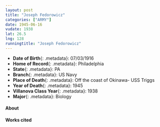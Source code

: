 ```yaml
---
layout: post
title: "Joseph Fedorowicz"
categories: ["ARMY"]
date: 1945-06-16
vudate: 1938
lat: 26.5
lng: 128
runningtitle: "Joseph Fedorowicz"
---
```


* **Date of Birth**{: .metadata}: 07/03/1916
* **Home of Record**{: .metadata}: Philadelphia
* **State**{: .metadata}: PA
* **Branch**{: .metadata}: US Navy
* **Place of Death**{: .metadata}: Off the coast of Okinawa- USS Triggs
* **Year of Death**{: .metadata}: 1945
* **Villanova Class Year**{: .metadata}: 1938
* **Major**{: .metadata}: Biology


#### About






#### Works cited
